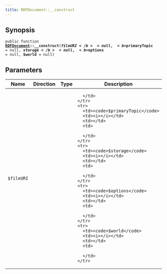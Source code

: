 ```yaml
---
title: RDFDocument::__construct
---
```


## Synopsis

<code>public function <b><a href="RDFDocument">RDFDocument</a>::__construct</b>(<b>$fileURI</b> = null, <b>$primaryTopic</b> = null, <b>$storage</b> = null, <b>$options</b> = null, <b>$world</b> = null)</code>

## Parameters

<table>
  <thead>
    <tr>
      <th>Name</th>
      <th>Direction</th>
      <th>Type</th>
      <th>Description</th>
    </tr>
  </thead>
  <tbody>
    <tr>
      <td><code>$fileURI</code>
      <td><i></i></td>
      <td></td>
      <td>

      </td>
    </tr>
    <tr>
      <td><code>$primaryTopic</code>
      <td><i></i></td>
      <td></td>
      <td>

      </td>
    </tr>
    <tr>
      <td><code>$storage</code>
      <td><i></i></td>
      <td></td>
      <td>

      </td>
    </tr>
    <tr>
      <td><code>$options</code>
      <td><i></i></td>
      <td></td>
      <td>

      </td>
    </tr>
    <tr>
      <td><code>$world</code>
      <td><i></i></td>
      <td></td>
      <td>

      </td>
    </tr>
  </tbody>
</table>

